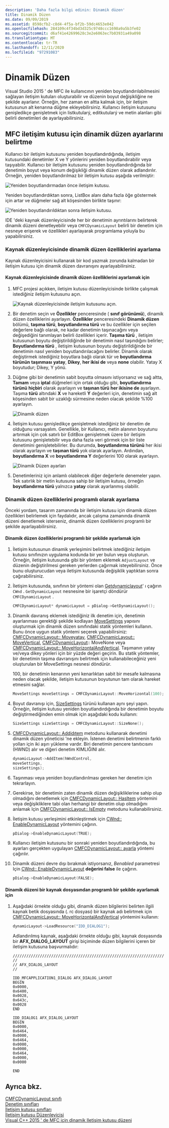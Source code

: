 ```yaml
---
description: 'Daha fazla bilgi edinin: Dinamik düzen'
title: Dinamik Düzen
ms.date: 09/09/2019
ms.assetid: 8598cfb2-c8d4-4f5a-bf2b-59dc4653e042
ms.openlocfilehash: 284109c4f34bd3d325c9748ccc1698a9a5b3fe02
ms.sourcegitcommit: d6af41e42699628c3e2e6063ec7b03931a49a098
ms.translationtype: MT
ms.contentlocale: tr-TR
ms.lasthandoff: 12/11/2020
ms.locfileid: "97291083"
---
```

# <a name="dynamic-layout"></a>Dinamik Düzen

Visual Studio 2015 ' de MFC ile kullanıcının yeniden boyutlandırılabilmesini sağlayan iletişim kutuları oluşturabilir ve düzenin boyut değişikliğine ne şekilde ayarlanır. Örneğin, her zaman en altta kalmak için, bir iletişim kutusunun alt kenarına düğme ekleyebilirsiniz. Kullanıcı iletişim kutusunu genişledikçe genişletmek için listkutularý, editkutularý ve metin alanları gibi belirli denetimleri de ayarlayabilirsiniz.

## <a name="specifying-dynamic-layout-settings-for-an-mfc-dialog-box"></a>MFC iletişim kutusu için dinamik düzen ayarlarını belirtme

Kullanıcı bir iletişim kutusunu yeniden boyutlandırdığında, iletişim kutusundaki denetimler X ve Y yönlerini yeniden boyutlandırabilir veya taşıyabilir. Kullanıcı bir iletişim kutusunu yeniden boyutlandırdığında bir denetimin boyut veya konum değişikliği dinamik düzen olarak adlandırılır. Örneğin, yeniden boyutlandırılmaz bir iletişim kutusu aşağıda verilmiştir:

![Yeniden boyutlandırmadan önce iletişim kutusu.](../mfc/media/mfcdynamiclayout4.png "Yeniden boyutlandırmadan önce iletişim kutusu.")

Yeniden boyutlandırdıktan sonra, ListBox alanı daha fazla öğe göstermek için artar ve düğmeler sağ alt köşesinden birlikte taşınır:

![Yeniden boyutlandırıldıktan sonra iletişim kutusu.](../mfc/media/mfcdynamiclayout5.png "Yeniden boyutlandırıldıktan sonra iletişim kutusu.")

IDE 'deki kaynak düzenleyicisinde her bir denetimin ayrıntılarını belirterek dinamik düzeni denetleyebilir veya `CMFCDynamicLayout` belirli bir denetim için nesneye erişerek ve özellikleri ayarlayarak programlama yoluyla bu yapabilirsiniz.

### <a name="setting-dynamic-layout-properties-in-the-resource-editor"></a>Kaynak düzenleyicisinde dinamik düzen özelliklerini ayarlama

Kaynak düzenleyicisini kullanarak bir kod yazmak zorunda kalmadan bir iletişim kutusu için dinamik düzen davranışını ayarlayabilirsiniz.

#### <a name="to-set-dynamic-layout-properties-in-the-resource-editor"></a>Kaynak düzenleyicisinde dinamik düzen özelliklerini ayarlamak için

1. MFC projesi açıkken, iletişim kutusu düzenleyicisinde birlikte çalışmak istediğiniz iletişim kutusunu açın.

   ![Kaynak düzenleyicisinde iletişim kutusunu açın.](../mfc/media/mfcdynamiclayout3.png "Kaynak düzenleyicisinde iletişim kutusunu açın.")

1. Bir denetim seçin ve **Özellikler** penceresinde ( **sınıf görünümü**), dinamik düzen özelliklerini ayarlayın. **Özellikler** penceresindeki **Dinamik düzen** bölümü, **taşıma türü**, **boyutlandırma türü** ve bu özellikler için seçilen değerlere bağlı olarak, ne kadar denetimin taşınacağını veya değişediğini tanımlayan belirli özellikleri içerir. **Taşıma türü** , iletişim kutusunun boyutu değiştirildiğinde bir denetimin nasıl taşındığını belirler; **Boyutlandırma türü** , iletişim kutusunun boyutu değiştirildiğinde bir denetimin nasıl yeniden boyutlandırılacağını belirler. Dinamik olarak değiştirmek istediğiniz boyutlara bağlı olarak tür ve **boyutlandırma türünün** **taşınması** **yatay**, **Dikey**, **her ikisi de** veya **none** olabilir. Yatay X boyutudur; Dikey, Y yönü.

1. Düğme gibi bir denetimin sabit boyutta olmasını istiyorsanız ve sağ altta, **Tamam** veya **iptal** düğmeleri için ortak olduğu gibi, **boyutlandırma türünü** **hiçbiri** olarak ayarlayın ve **taşınan türü** **her ikisine de** ayarlayın. Taşıma **türü** altındaki **X** ve hareketli **Y** değerleri için, denetimin sağ alt köşesinden sabit bir uzaklığı sürmesine neden olacak şekilde %100 ayarlayın.

   ![Dinamik düzen](../mfc/media/mfcdynamiclayout1.png "Dinamik Düzen")

1. İletişim kutusu genişledikçe genişletmek istediğiniz bir denetim de olduğunu varsayalım. Genellikle, bir Kullanıcı, metin alanının boyutunu artırmak için çok satırlı bir EditBox genişletmek üzere bir iletişim kutusunu genişletebilir veya daha fazla veri görmek için bir liste denetimini genişletebilirler. Bu durumda, **boyutlandırma türünü** her ikisi olarak ayarlayın ve **taşınan türü** yok olarak ayarlayın. Ardından, **boyutlandırma X** ve **boyutlandırma Y** değerlerini 100 olarak ayarlayın.

   ![Dinamik Düzen ayarları](../mfc/media/mfcdynamiclayout2.png "Dinamik Düzen ayarları")

1. Denetimleriniz için anlamlı olabilecek diğer değerlerle denemeler yapın. Tek satırlık bir metin kutusuna sahip bir iletişim kutusu, örneğin **boyutlandırma türü** yalnızca **yatay** olarak ayarlanmış olabilir.

### <a name="setting-dynamic-layout-properties-programmatically"></a>Dinamik düzen özelliklerini programlı olarak ayarlama

Önceki yordam, tasarım zamanında bir iletişim kutusu için dinamik düzen özellikleri belirlemek için faydalıdır, ancak çalışma zamanında dinamik düzeni denetlemek isterseniz, dinamik düzen özelliklerini programlı bir şekilde ayarlayabilirsiniz.

#### <a name="to-set-dynamic-layout-properties-programmatically"></a>Dinamik düzen özelliklerini programlı bir şekilde ayarlamak için

1. İletişim kutusunun dinamik yerleşimini belirtmek istediğiniz iletişim kutusu sınıfınızın uygulama kodunda bir yer bulun veya oluşturun. Örneğin, iletişim kutusunda gibi bir yöntem eklemek `AdjustLayout` ve düzenin değiştirilmesi gereken yerlerden çağırmak isteyebilirsiniz. Önce bunu oluşturucudan veya iletişim kutusunda değişiklik yaptıktan sonra çağırabilirsiniz.

1. İletişim kutusunda, sınıfının bir yöntemi olan [Getdynamiclayout](reference/cwnd-class.md#getdynamiclayout)' ı çağırın `CWnd` . `GetDynamicLayout` nesnesine bir işaretçi döndürür `CMFCDynamicLayout` .

    ```cpp
    CMFCDynamicLayout* dynamicLayout = pDialog->GetDynamicLayout();
    ```

1. Dinamik davranış eklemek istediğiniz ilk denetim için, denetimin ayarlanması gerektiği şekilde kodlayan [MoveSettings](reference/cmfcdynamiclayout-class.md#movesettings_structure) yapısını oluşturmak için dinamik düzen sınıfındaki statik yöntemleri kullanın. Bunu önce uygun statik yöntemi seçerek yapabilirsiniz: [CMFCDynamicLayout:: Moveyatay](reference/cmfcdynamiclayout-class.md#movehorizontal), [CMFCDynamicLayout:: MoveVertical](reference/cmfcdynamiclayout-class.md#movevertical), [CMFCDynamicLayout](reference/cmfcdynamiclayout-class.md#movenone):: MoveNone veya [CMFCDynamicLayout:: MoveHorizontalAndVertical](reference/cmfcdynamiclayout-class.md#movehorizontalandvertical). Taşımanın yatay ve/veya dikey yönleri için bir yüzde değeri geçirin. Bu statik yöntemler, bir denetimin taşıma davranışını belirtmek için kullanabileceğiniz yeni oluşturulan bir MoveSettings nesnesi döndürür.

   100, bir denetimin kenarının yeni kenarlıktan sabit bir mesafe kalmasına neden olacak şekilde, iletişim kutusunun boyutunun tam olarak hareket etmesini sağlar.

    ```cpp
    MoveSettings moveSettings = CMFCDynamicLayout::MoveHorizontal(100);
    ```

1. Boyut davranışı için, [SizeSettings](reference/cmfcdynamiclayout-class.md#sizesettings_structure) türünü kullanan aynı şeyi yapın. Örneğin, iletişim kutusu yeniden boyutlandırdığında bir denetimin boyutu değiştirmediğinden emin olmak için aşağıdaki kodu kullanın:

    ```cpp
    SizeSettings sizeSettings = CMFCDynamicLayout::SizeNone();
    ```

1. [CMFCDynamicLayout:: Addidıtem](reference/cmfcdynamiclayout-class.md#additem) metodunu kullanarak denetimi dinamik düzen yöneticisi 'ne ekleyin. İstenen denetimi belirtmenin farklı yolları için iki aşırı yükleme vardır. Biri denetimin pencere tanıtıcısını (HWND) alır ve diğeri denetim KIMLIĞINI alır.

    ```cpp
    dynamicLayout->AddItem(hWndControl,
    moveSettings,
    sizeSettings);
    ```

1. Taşınması veya yeniden boyutlandırılması gereken her denetim için tekrarlayın.

1. Gerekirse, bir denetimin zaten dinamik düzen değişikliklerine sahip olup olmadığını denetlemek için [CMFCDynamicLayout:: HasItem](reference/cmfcdynamiclayout-class.md#hasitem) yöntemini veya değişikliklere tabi olan herhangi bir denetim olup olmadığını anlamak Için [CMFCDynamicLayout:: IsEmpty](reference/cmfcdynamiclayout-class.md#isempty) metodunu kullanabilirsiniz.

1. İletişim kutusu yerleşimini etkinleştirmek için [CWnd:: EnableDynamicLayout](reference/cwnd-class.md#enabledynamiclayout) yöntemini çağırın.

    ```cpp
    pDialog->EnableDynamicLayout(TRUE);
    ```

1. Kullanıcı iletişim kutusunu bir sonraki yeniden boyutlandırdığında, bu ayarları gerçekten uygulayan [CMFCDynamicLayout:: ayarla](reference/cmfcdynamiclayout-class.md#adjust) yöntemi çağırılır.

1. Dinamik düzeni devre dışı bırakmak istiyorsanız, *Benabled* parametresi Için [CWnd:: EnableDynamicLayout](reference/cwnd-class.md#enabledynamiclayout) **değerini false** ile çağırın.

    ```cpp
    pDialog->EnableDynamicLayout(FALSE);
    ```

#### <a name="to-set-the-dynamic-layout-programmatically-from-a-resource-file"></a>Dinamik düzeni bir kaynak dosyasından programlı bir şekilde ayarlamak için

1. Aşağıdaki örnekte olduğu gibi, dinamik düzen bilgilerini belirten ilgili kaynak betik dosyasında (. rc dosyası) bir kaynak adı belirtmek için [CMFCDynamicLayout:: MoveHorizontalAndVertical](reference/cmfcdynamiclayout-class.md#movehorizontalandvertical) yöntemini kullanın:

    ```cpp
    dynamicLayout->LoadResource("IDD_DIALOG1");
    ```

   Adlandırılmış kaynak, aşağıdaki örnekte olduğu gibi, kaynak dosyasında bir **AFX_DIALOG_LAYOUT** girişi biçiminde düzen bilgilerini içeren bir iletişim kutusuna başvurmalıdır:

    ```RC
    /////////////////////////////////////////////////////////////////////////////
    //
    // AFX_DIALOG_LAYOUT
    //

    IDD_MFCAPPLICATION1_DIALOG AFX_DIALOG_LAYOUT
    BEGIN
    0x0000,
    0x6400,
    0x0028,
    0x643c,
    0x0028
    END

    IDD_DIALOG1 AFX_DIALOG_LAYOUT
    BEGIN
    0x0000,
    0x6464,
    0x0000,
    0x6464,
    0x0000,
    0x0000,
    0x6464,
    0x0000,
    0x0000

    END
    ```

## <a name="see-also"></a>Ayrıca bkz.

[CMFCDynamicLayout sınıfı](reference/cmfcdynamiclayout-class.md)<br/>
[Denetim sınıfları](control-classes.md)<br/>
[İletişim kutusu sınıfları](dialog-box-classes.md)<br/>
[İletişim kutusu Düzenleyicisi](../windows/dialog-editor.md)<br/>
[Visual C++ 2015 ' de MFC için dinamik Iletişim kutusu düzeni](https://mariusbancila.ro/blog/2015/07/27/dynamic-dialog-layout-for-mfc-in-visual-c-2015/)
